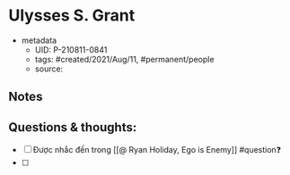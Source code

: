 # Ulysses S. Grant

- metadata
	- UID: P-210811-0841
	- tags: #created/2021/Aug/11, #permanent/people 
	- source: 

## Notes


## Questions & thoughts:
- [ ] Được nhắc đến trong [[@ Ryan Holiday, Ego is Enemy]] #question❓ 
- [ ] 
